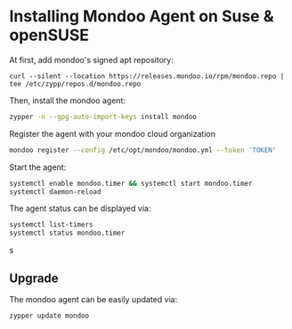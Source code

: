 # Installing Mondoo Agent on Suse & openSUSE

At first, add mondoo's signed apt repository:

```
curl --silent --location https://releases.mondoo.io/rpm/mondoo.repo | tee /etc/zypp/repos.d/mondoo.repo
```

Then, install the mondoo agent:

```bash
zypper -n --gpg-auto-import-keys install mondoo
```

Register the agent with your mondoo cloud organization

```bash
mondoo register --config /etc/opt/mondoo/mondoo.yml --token 'TOKEN'
```

Start the agent:

```bash
systemctl enable mondoo.timer && systemctl start mondoo.timer
systemctl daemon-reload
```

The agent status can be displayed via:

```bash
systemctl list-timers
systemctl status mondoo.timer
```
s
## Upgrade

The mondoo agent can be easily updated via:

```bash
zypper update mondoo
```